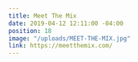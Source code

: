 ```yaml
---
title: Meet The Mix
date: 2019-04-12 12:11:00 -04:00
position: 18
image: "/uploads/MEET-THE-MIX.jpg"
link: https://meetthemix.com/
---
```


